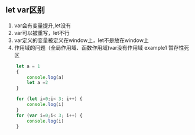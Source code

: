 ## let var区别
1. var会有变量提升,let没有
2. var可以被重写，let不行
3. var定义的变量被定义在window上，let不是放在window上
4. 作用域的问题（全局作用域、函数作用域)var没有作用域
    example1
    暂存性死区
``` JavaScript
    let a = 1
    {
        console.log(a)
        let a =2
    }
```
``` JavaScript
    for (let i=0;i< 3; i++) {
        console.log(i)
    }
    for (var i=0;i< 3; i++) {
        console.log(i)
    }
```